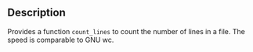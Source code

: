 ## Description
Provides a function `count_lines` to count the number of lines in a file. The speed is comparable to GNU wc.